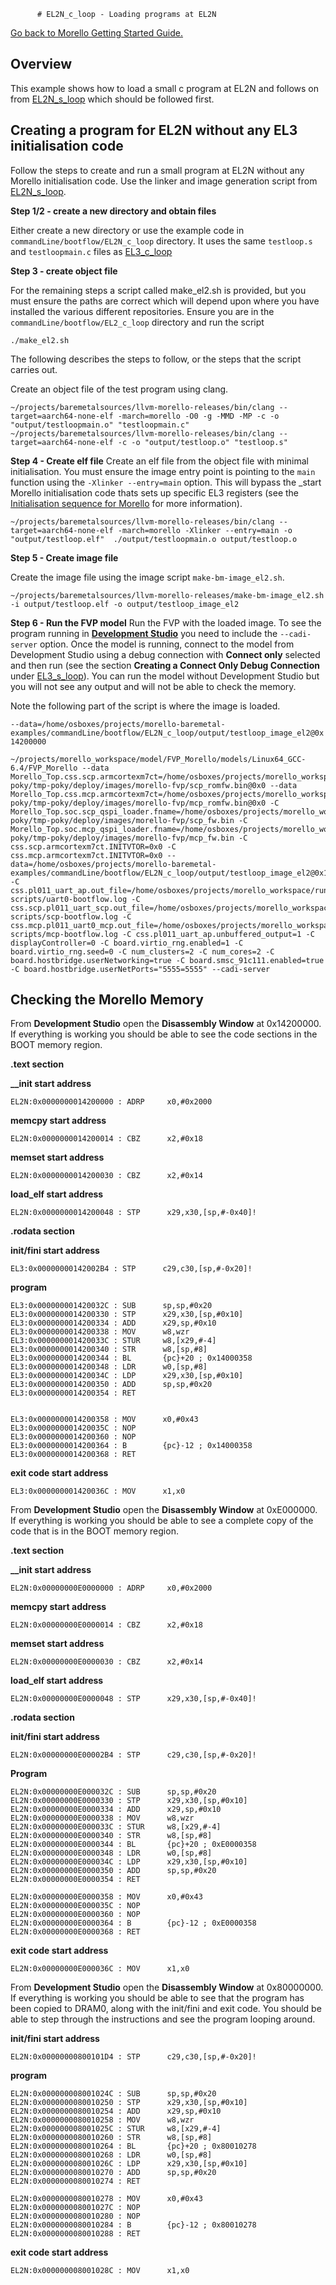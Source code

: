           # EL2N_c_loop - Loading programs at EL2N

 [Go back to Morello Getting Started Guide.](./../../../../morello-getting-started.md)

 ## Overview

 This example shows how to load a small c program at EL2N and follows on from [EL2N_s_loop](./../EL2N_s_loop/EL2N_s_loop.md) which should be followed first.

 ## Creating a program for EL2N without any EL3 initialisation code

Follow the steps to create and run a small program at EL2N without any Morello initialisation code. Use the linker and image generation script from [EL2N_s_loop](./../EL2N_s_loop/EL2N_s_loop.md).

**Step 1/2 - create a new directory and obtain files**

Either create a new directory or use the example code in `commandLine/bootflow/EL2N_c_loop` directory. It uses the same `testloop.s` and `testloopmain.c` files as [EL3_c_loop](./../EL3_c_loop/EL3_c_loop.md)

**Step 3 - create object file**

For the remaining steps a script called make_el2.sh is provided, but you must ensure the paths are correct which will depend upon where you have installed the various different repositories. Ensure you are in the `commandLine/bootflow/EL2_c_loop` directory and run the script 

```
./make_el2.sh
```

The following describes the steps to follow, or the steps that the script carries out.

Create an object file of the test program using clang.

```
~/projects/baremetalsources/llvm-morello-releases/bin/clang --target=aarch64-none-elf -march=morello -O0 -g -MMD -MP -c -o "output/testloopmain.o" "testloopmain.c"
~/projects/baremetalsources/llvm-morello-releases/bin/clang --target=aarch64-none-elf -c -o "output/testloop.o" "testloop.s"
```

**Step 4 - Create elf file**
Create an elf file from the object file with minimal initialisation. You must ensure the image entry point is pointing to the `main` function using the `-Xlinker --entry=main` option. This will bypass the _start Morello initialisation code thats sets up specific EL3 registers (see the [Initialisation sequence for Morello](./../../../BareMetalOnMorello/DefaultSetup/InitSequence/InitSequence.md) for more information).

```
~/projects/baremetalsources/llvm-morello-releases/bin/clang --target=aarch64-none-elf -march=morello -Xlinker --entry=main -o "output/testloop.elf"  ./output/testloopmain.o output/testloop.o
```
**Step 5 - Create image file**

Create the image file using the image script `make-bm-image_el2.sh`.

```
~/projects/baremetalsources/llvm-morello-releases/make-bm-image_el2.sh -i output/testloop.elf -o output/testloop_image_el2
```

**Step 6 - Run the FVP model**
Run the FVP with the loaded image. To see the program running in [**Development Studio**](./../../../BareMetalOnMorello/InstallingArmDevStudio/InstallingArmDevStudio.md) you need to include the `--cadi-server` option. Once the model is running, connect to the model from Development Studio using a debug connection with **Connect only** selected and then run (see the section **Creating a Connect Only Debug Connection** under [EL3_s_loop](./../EL3_s_loop/EL3_s_loop.md)). You can run the model without Development Studio but you will not see any output and will not be able to check the memory.

Note the following part of the script is where the image is loaded.

`--data=/home/osboxes/projects/morello-baremetal-examples/commandLine/bootflow/EL2N_c_loop/output/testloop_image_el2@0x14200000`

```
~/projects/morello_workspace/model/FVP_Morello/models/Linux64_GCC-6.4/FVP_Morello --data Morello_Top.css.scp.armcortexm7ct=/home/osboxes/projects/morello_workspace/bsp/build-poky/tmp-poky/deploy/images/morello-fvp/scp_romfw.bin@0x0 --data Morello_Top.css.mcp.armcortexm7ct=/home/osboxes/projects/morello_workspace/bsp/build-poky/tmp-poky/deploy/images/morello-fvp/mcp_romfw.bin@0x0 -C Morello_Top.soc.scp_qspi_loader.fname=/home/osboxes/projects/morello_workspace/bsp/build-poky/tmp-poky/deploy/images/morello-fvp/scp_fw.bin -C Morello_Top.soc.mcp_qspi_loader.fname=/home/osboxes/projects/morello_workspace/bsp/build-poky/tmp-poky/deploy/images/morello-fvp/mcp_fw.bin -C css.scp.armcortexm7ct.INITVTOR=0x0 -C css.mcp.armcortexm7ct.INITVTOR=0x0 --data=/home/osboxes/projects/morello-baremetal-examples/commandLine/bootflow/EL2N_c_loop/output/testloop_image_el2@0x14200000 -C css.pl011_uart_ap.out_file=/home/osboxes/projects/morello_workspace/run-scripts/uart0-bootflow.log -C css.scp.pl011_uart_scp.out_file=/home/osboxes/projects/morello_workspace/run-scripts/scp-bootflow.log -C css.mcp.pl011_uart0_mcp.out_file=/home/osboxes/projects/morello_workspace/run-scripts/mcp-bootflow.log -C css.pl011_uart_ap.unbuffered_output=1 -C displayController=0 -C board.virtio_rng.enabled=1 -C board.virtio_rng.seed=0 -C num_clusters=2 -C num_cores=2 -C board.hostbridge.userNetworking=true -C board.smsc_91c111.enabled=true -C board.hostbridge.userNetPorts="5555=5555" --cadi-server
```

## Checking the Morello Memory

From **Development Studio** open the **Disassembly Window** at 0x14200000. If everything is working you should be able to see the code sections in the BOOT memory region.

**.text section**

**__init start address**

```
EL2N:0x0000000014200000 : ADRP     x0,#0x2000				
```

**memcpy start address**

```
EL2N:0x0000000014200014 : CBZ      x2,#0x18				
```

**memset start address**

```
EL2N:0x0000000014200030 : CBZ      x2,#0x14				

```

**load_elf start address**

```
EL2N:0x0000000014200048 : STP      x29,x30,[sp,#-0x40]!
```

**.rodata section**

**init/fini start address**

```
EL3:0x00000000142002B4 : STP      c29,c30,[sp,#-0x20]!
```

**program**

```
EL3:0x000000001420032C : SUB      sp,sp,#0x20
EL3:0x0000000014200330 : STP      x29,x30,[sp,#0x10]
EL3:0x0000000014200334 : ADD      x29,sp,#0x10
EL3:0x0000000014200338 : MOV      w8,wzr
EL3:0x000000001420033C : STUR     w8,[x29,#-4]
EL3:0x0000000014200340 : STR      w8,[sp,#8]
EL3:0x0000000014200344 : BL       {pc}+20 ; 0x14000358
EL3:0x0000000014200348 : LDR      w0,[sp,#8]
EL3:0x000000001420034C : LDP      x29,x30,[sp,#0x10]
EL3:0x0000000014200350 : ADD      sp,sp,#0x20
EL3:0x0000000014200354 : RET


EL3:0x0000000014200358 : MOV      x0,#0x43
EL3:0x000000001420035C : NOP
EL3:0x0000000014200360 : NOP
EL3:0x0000000014200364 : B        {pc}-12 ; 0x14000358
EL3:0x0000000014200368 : RET
```

**exit code start address**

```
EL3:0x000000001420036C : MOV      x1,x0
```
From **Development Studio** open the **Disassembly Window** at 0xE000000. If everything is working you should be able to see a complete copy of the code that is in the BOOT memory region. 

**.text section**

**__init start address**

```
EL2N:0x00000000E0000000 : ADRP     x0,#0x2000				
```

**memcpy start address**

```
EL2N:0x00000000E0000014 : CBZ      x2,#0x18			
```

**memset start address**

```
EL2N:0x00000000E0000030 : CBZ      x2,#0x14			
```

**load_elf start address**

```
EL2N:0x00000000E0000048 : STP      x29,x30,[sp,#-0x40]!
```

**.rodata section**

**init/fini start address**

```
EL2N:0x00000000E00002B4 : STP      c29,c30,[sp,#-0x20]!
```

**Program**

```
EL2N:0x00000000E000032C : SUB      sp,sp,#0x20
EL2N:0x00000000E0000330 : STP      x29,x30,[sp,#0x10]
EL2N:0x00000000E0000334 : ADD      x29,sp,#0x10
EL2N:0x00000000E0000338 : MOV      w8,wzr
EL2N:0x00000000E000033C : STUR     w8,[x29,#-4]
EL2N:0x00000000E0000340 : STR      w8,[sp,#8]
EL2N:0x00000000E0000344 : BL       {pc}+20 ; 0xE0000358
EL2N:0x00000000E0000348 : LDR      w0,[sp,#8]
EL2N:0x00000000E000034C : LDP      x29,x30,[sp,#0x10]
EL2N:0x00000000E0000350 : ADD      sp,sp,#0x20
EL2N:0x00000000E0000354 : RET

EL2N:0x00000000E0000358 : MOV      x0,#0x43
EL2N:0x00000000E000035C : NOP
EL2N:0x00000000E0000360 : NOP
EL2N:0x00000000E0000364 : B        {pc}-12 ; 0xE0000358
EL2N:0x00000000E0000368 : RET
```

**exit code start address**

```
EL2N:0x00000000E000036C : MOV      x1,x0
```
From **Development Studio** open the **Disassembly Window** at 0x80000000. If everything is working you should be able to see that the program has been copied to DRAM0, along with the init/fini and exit code. You should be able to step through the instructions and see the program looping around.

**init/fini start address**

```
EL2N:0x00000000800101D4 : STP      c29,c30,[sp,#-0x20]!
```

**program**

```
EL2N:0x000000008001024C : SUB      sp,sp,#0x20
EL2N:0x0000000080010250 : STP      x29,x30,[sp,#0x10]
EL2N:0x0000000080010254 : ADD      x29,sp,#0x10
EL2N:0x0000000080010258 : MOV      w8,wzr
EL2N:0x000000008001025C : STUR     w8,[x29,#-4]
EL2N:0x0000000080010260 : STR      w8,[sp,#8]
EL2N:0x0000000080010264 : BL       {pc}+20 ; 0x80010278
EL2N:0x0000000080010268 : LDR      w0,[sp,#8]
EL2N:0x000000008001026C : LDP      x29,x30,[sp,#0x10]
EL2N:0x0000000080010270 : ADD      sp,sp,#0x20
EL2N:0x0000000080010274 : RET

EL2N:0x0000000080010278 : MOV      x0,#0x43
EL2N:0x000000008001027C : NOP
EL2N:0x0000000080010280 : NOP
EL2N:0x0000000080010284 : B        {pc}-12 ; 0x80010278
EL2N:0x0000000080010288 : RET
```

**exit code start address**

```
EL2N:0x000000008001028C : MOV      x1,x0
```